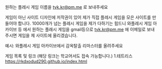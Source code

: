 원하는 플레시 게임 이름을 tyk.kr@pm.me 로 보내주세요


게임이 아닌 사이트 디자인에 저작권이 있어 제가 직접 플레시 게임을 모은 사이트를 만들어야 합니다. 10000개가 넘는 플레시 게임을 제가 다하기는 힘드니 와플레시 게임 아카이브 등 에서 원하는 플래시 게임을 gmail등으로 tyk.kr@pm.me 에 이메일로 보내주시면 게임을 제 사이트에 올리겠습니다.

예시: 와플레시 게임 아카이브에서 감옥탈출 리마스터를 올려주세요

게임 목록 및 링크 (해당 링크는 학교어서도 접속 가능합니다.)
1.테트리스 https://rkdxodud290.github.io/index.html
